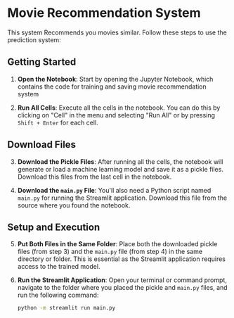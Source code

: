 # Movie Recommendation System


This system Recommends you movies similar. Follow these steps to use the prediction system:

## Getting Started

1. **Open the Notebook**: Start by opening the Jupyter Notebook, which contains the code for training and saving movie recommendation system

2. **Run All Cells**: Execute all the cells in the notebook. You can do this by clicking on "Cell" in the menu and selecting "Run All" or by pressing `Shift + Enter` for each cell.

## Download Files

3. **Download the Pickle Files**: After running all the cells, the notebook will generate or load a machine learning model and save it as a pickle files. Download this files from the last cell in the notebook.

4. **Download the `main.py` File**: You'll also need a Python script named `main.py` for running the Streamlit application. Download this file from the source where you found the notebook.

## Setup and Execution

5. **Put Both Files in the Same Folder**: Place both the downloaded pickle files (from step 3) and the `main.py` file (from step 4) in the same directory or folder. This is essential as the Streamlit application requires access to the trained model.

6. **Run the Streamlit Application**: Open your terminal or command prompt, navigate to the folder where you placed the pickle and `main.py` files, and run the following command:

   ```bash
   python -m streamlit run main.py
